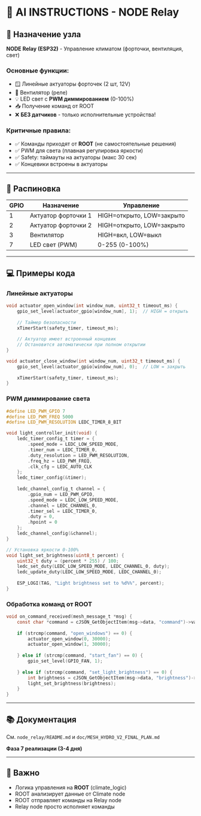 # 🤖 AI INSTRUCTIONS - NODE Relay

## 🎯 Назначение узла

**NODE Relay (ESP32)** - Управление климатом (форточки, вентиляция, свет)

### Основные функции:
- 🪟 Линейные актуаторы форточек (2 шт, 12V)
- 💨 Вентилятор (реле)
- 💡 LED свет с **PWM диммированием** (0-100%)
- 📥 Получение команд от ROOT
- ❌ **БЕЗ датчиков** - только исполнительные устройства!

### Критичные правила:
- ✅ Команды приходят от **ROOT** (не самостоятельные решения)
- ✅ PWM для света (плавная регулировка яркости)
- ✅ Safety: таймауты на актуаторы (макс 30 сек)
- ✅ Концевики встроены в актуаторы

---

## 🔌 Распиновка

| GPIO | Назначение | Управление |
|------|------------|------------|
| 1 | Актуатор форточки 1 | HIGH=открыто, LOW=закрыто |
| 2 | Актуатор форточки 2 | HIGH=открыто, LOW=закрыто |
| 3 | Вентилятор | HIGH=вкл, LOW=выкл |
| 7 | LED свет (PWM) | 0-255 (0-100%) |

---

## 💻 Примеры кода

### Линейные актуаторы

```c
void actuator_open_window(int window_num, uint32_t timeout_ms) {
    gpio_set_level(actuator_gpio[window_num], 1);  // HIGH = открыть
    
    // Таймер безопасности
    xTimerStart(safety_timer, timeout_ms);
    
    // Актуатор имеет встроенный концевик
    // Остановится автоматически при полном открытии
}

void actuator_close_window(int window_num, uint32_t timeout_ms) {
    gpio_set_level(actuator_gpio[window_num], 0);  // LOW = закрыть
    
    xTimerStart(safety_timer, timeout_ms);
}
```

### PWM диммирование света

```c
#define LED_PWM_GPIO 7
#define LED_PWM_FREQ 5000
#define LED_PWM_RESOLUTION LEDC_TIMER_8_BIT

void light_controller_init(void) {
    ledc_timer_config_t timer = {
        .speed_mode = LEDC_LOW_SPEED_MODE,
        .timer_num = LEDC_TIMER_0,
        .duty_resolution = LED_PWM_RESOLUTION,
        .freq_hz = LED_PWM_FREQ,
        .clk_cfg = LEDC_AUTO_CLK
    };
    ledc_timer_config(&timer);
    
    ledc_channel_config_t channel = {
        .gpio_num = LED_PWM_GPIO,
        .speed_mode = LEDC_LOW_SPEED_MODE,
        .channel = LEDC_CHANNEL_0,
        .timer_sel = LEDC_TIMER_0,
        .duty = 0,
        .hpoint = 0
    };
    ledc_channel_config(&channel);
}

// Установка яркости 0-100%
void light_set_brightness(uint8_t percent) {
    uint32_t duty = (percent * 255) / 100;
    ledc_set_duty(LEDC_LOW_SPEED_MODE, LEDC_CHANNEL_0, duty);
    ledc_update_duty(LEDC_LOW_SPEED_MODE, LEDC_CHANNEL_0);
    
    ESP_LOGI(TAG, "Light brightness set to %d%%", percent);
}
```

### Обработка команд от ROOT

```c
void on_command_received(mesh_message_t *msg) {
    const char *command = cJSON_GetObjectItem(msg->data, "command")->valuestring;
    
    if (strcmp(command, "open_windows") == 0) {
        actuator_open_window(0, 30000);
        actuator_open_window(1, 30000);
        
    } else if (strcmp(command, "start_fan") == 0) {
        gpio_set_level(GPIO_FAN, 1);
        
    } else if (strcmp(command, "set_light_brightness") == 0) {
        int brightness = cJSON_GetObjectItem(msg->data, "brightness")->valueint;
        light_set_brightness(brightness);
    }
}
```

---

## 📚 Документация

См. `node_relay/README.md` и `doc/MESH_HYDRO_V2_FINAL_PLAN.md`

**Фаза 7 реализации (3-4 дня)**

---

## 🔧 Важно

- Логика управления на **ROOT** (climate_logic)
- ROOT анализирует данные от Climate node
- ROOT отправляет команды на Relay node
- Relay node просто исполняет команды

